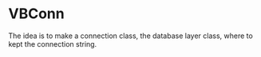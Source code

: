 # VBConn
The idea is to make a connection class, the database layer class, where to kept the connection string.
